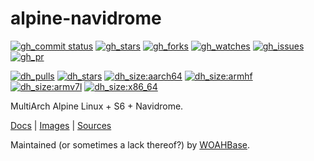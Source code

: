 # alpine-navidrome

[![gh_commit status][201]][151]
[![gh_stars][202]][152]
[![gh_forks][203]][153]
[![gh_watches][204]][154]
[![gh_issues][211]][161]
[![gh_pr][212]][162]

[![dh_pulls][205]][155]
[![dh_stars][206]][156]
[![dh_size:aarch64][208]][158]
[![dh_size:armhf][210]][160]
[![dh_size:armv7l][209]][159]
[![dh_size:x86_64][207]][157]

MultiArch Alpine Linux + S6 + Navidrome.

[Docs][112] | [Images][155] | [Sources][151]

Maintained (or sometimes a lack thereof?) by [WOAHBase][110].

[110]: https://woahbase.online/
[112]: https://woahbase.online/images/alpine-navidrome/

[151]: https://github.com/woahbase/alpine-navidrome
[152]: https://github.com/woahbase/alpine-navidrome/stargazers
[153]: https://github.com/woahbase/alpine-navidrome/network/members
[154]: https://github.com/woahbase/alpine-navidrome/watchers
[155]: https://hub.docker.com/r/woahbase/alpine-navidrome
[156]: https://hub.docker.com/r/woahbase/alpine-navidrome
[157]: https://hub.docker.com/r/woahbase/alpine-navidrome/tags?name=x86_64&ordering=last_updated
[158]: https://hub.docker.com/r/woahbase/alpine-navidrome/tags?name=aarch64&ordering=last_updated
[159]: https://hub.docker.com/r/woahbase/alpine-navidrome/tags?name=armv7l&ordering=last_updated
[160]: https://hub.docker.com/r/woahbase/alpine-navidrome/tags?name=armhf&ordering=last_updated
[161]: https://github.com/woahbase/alpine-navidrome/issues
[162]: https://github.com/woahbase/alpine-navidrome/pulls

[201]: https://img.shields.io/github/last-commit/woahbase/alpine-navidrome?color=brightgreen&style=flat-square&logo=github
[202]: https://img.shields.io/github/stars/woahbase/alpine-navidrome?color=brightgreen&style=flat-square&logo=github
[203]: https://img.shields.io/github/forks/woahbase/alpine-navidrome?color=brightgreen&style=flat-square&logo=github
[204]: https://img.shields.io/github/watchers/woahbase/alpine-navidrome?color=brightgreen&style=flat-square&logo=github
[205]: https://img.shields.io/docker/pulls/woahbase/alpine-navidrome?color=brightgreen&style=flat-square&logo=docker&label=pulls
[206]: https://img.shields.io/docker/stars/woahbase/alpine-navidrome?color=brightgreen&style=flat-square&logo=docker&label=stars
[207]: https://img.shields.io/docker/image-size/woahbase/alpine-navidrome/x86_64?label=x86_64&color=brightgreen&style=flat-square&logo=docker
[208]: https://img.shields.io/docker/image-size/woahbase/alpine-navidrome/aarch64?label=aarch64&color=brightgreen&style=flat-square&logo=docker
[209]: https://img.shields.io/docker/image-size/woahbase/alpine-navidrome/armv7l?label=armv7l&color=brightgreen&style=flat-square&logo=docker
[210]: https://img.shields.io/docker/image-size/woahbase/alpine-navidrome/armhf?label=armhf&color=brightgreen&style=flat-square&logo=docker
[211]: https://img.shields.io/github/issues/woahbase/alpine-navidrome?color=brightgreen&style=flat-square&logo=github
[212]: https://img.shields.io/github/issues-pr/woahbase/alpine-navidrome?color=brightgreen&style=flat-square&logo=github
